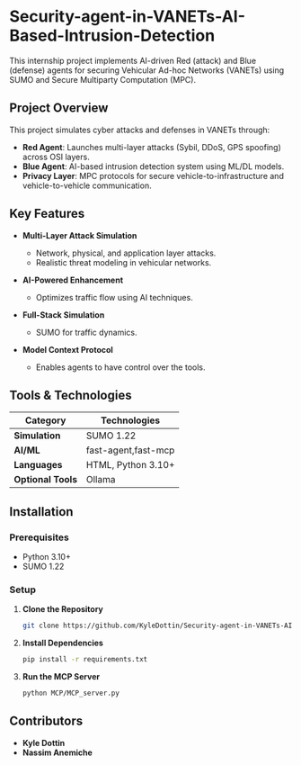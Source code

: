 # Security-agent-in-VANETs-AI-Based-Intrusion-Detection

This internship project implements AI-driven Red (attack) and Blue (defense) agents for securing Vehicular Ad-hoc Networks (VANETs) using SUMO and Secure Multiparty Computation (MPC).


## Project Overview

This project simulates cyber attacks and defenses in VANETs through:
- **Red Agent**: Launches multi-layer attacks (Sybil, DDoS, GPS spoofing) across OSI layers.
- **Blue Agent**: AI-based intrusion detection system using ML/DL models.
- **Privacy Layer**: MPC protocols for secure vehicle-to-infrastructure and vehicle-to-vehicle communication.

## Key Features

- **Multi-Layer Attack Simulation**
  - Network, physical, and application layer attacks.
  - Realistic threat modeling in vehicular networks.
  
- **AI-Powered Enhancement**
  - Optimizes traffic flow using AI techniques.

- **Full-Stack Simulation**
  - SUMO for traffic dynamics.

- **Model Context Protocol**
  - Enables agents to have control over the tools.

## Tools & Technologies

| Category              | Technologies                                                                 |
|-----------------------|------------------------------------------------------------------------------|
| **Simulation**        |  SUMO 1.22                                         |
| **AI/ML**            | fast-agent,fast-mcp                                   |
| **Languages**         | HTML, Python 3.10+                                         |
| **Optional Tools**    | Ollama                                     |

## Installation

### Prerequisites
- Python 3.10+
- SUMO 1.22

### Setup
1. **Clone the Repository**
   ```bash
   git clone https://github.com/KyleDottin/Security-agent-in-VANETs-AI-Based-Intrusion-Detection.git
   ```

2. **Install Dependencies**
   ```bash
   pip install -r requirements.txt
   ```

3. **Run the MCP Server**
   ```bash
   python MCP/MCP_server.py
   ```

## Contributors
- **Kyle Dottin**
- **Nassim Anemiche**


